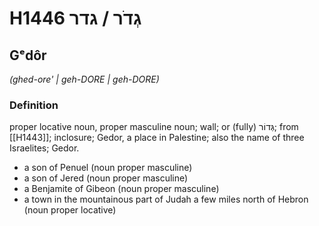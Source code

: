 # H1446 גְדֹר / גדר

## Gᵉdôr

_(ghed-ore' | ɡeh-DORE | ɡeh-DORE)_

### Definition

proper locative noun, proper masculine noun; wall; or (fully) גְּדוֹר; from [[H1443]]; inclosure; Gedor, a place in Palestine; also the name of three Israelites; Gedor.

- a son of Penuel (noun proper masculine)
- a son of Jered (noun proper masculine)
- a Benjamite of Gibeon (noun proper masculine)
- a town in the mountainous part of Judah a few miles north of Hebron (noun proper locative)
